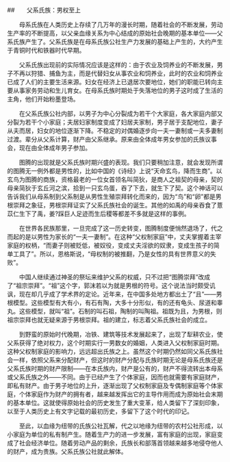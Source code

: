 ##　　父系氏族：男权至上

　　母系氏族在人类历史上存续了几万年的漫长时期，随着社会的不断发展，劳动生产率的不断提高，以父亲血缘关系为中心结成的原始社会晚期的基本单位——父系氏族产生了。父系氏族是在母系氏族公社生产力发展的基础上产生的，大约产生于青铜时代和铁器时代早期。

　　父系氏族出现前的实际情况应该是这样的：由于农业及饲养业的不断发展，男子不再以狩猎、捕鱼为主，而是代替妇女从事农业和饲养业，此时的农业和饲养业已成了人们的主要生活来源。妇女在经济上已退居次要地位，她们的职能已转向主要从事家务劳动和生儿育女。在母系氏族时期处于失落地位的男子这时成了生活的主角，他们开始粉墨登场。

　　在父系氏族公社内部，以男子为中心分裂成为若干个大家庭，各大家庭内部又分裂为若干个小家庭；夫居妇家制度变成了妇居夫家制，男子居于支配地位，妻子从夫而居，妇女的地位逐渐下降。不稳定的对偶婚逐步向一夫一妻制或一夫多妻制过渡。辈分从父系计算，财产由父系继承。原来由全体成年男女参加的氏族议事会，现在由全体成年男子参加。

　　图腾的出现就是父系氏族时期兴盛的表现。我们只要稍加注意，就会发现所谓的图腾无一例外都是男性的，比如中国的《诗经》上说“天命玄鸟，降而生商”。以玄鸟为图腾的商族，资格最老的一位女首领名叫简狄，是商人之祖契的母亲，契的母亲简狄于玄丘河之滨，拾到一只玄鸟蛋，吞了下去，就生下了契。这个神话可以告诉我们从母系制到父系制是从男性生殖崇拜转化而来的，因为“鸟”和“卵”都是男根崇拜之象征，男根崇拜证实了父系氏族社会的诞生。其他的如禹的母亲吞食了薏苡仁生下了禹，姜?踩巨人足迹而生后稷等都差不多就是这样的事例。

　　在世界各民族那里，一旦完成了这一历史转变，图腾制度便悄然退场了，代之而起的是以男性为家长的“一夫一妻制”。在这种“父权制家庭”中，丈夫掌握着主宰家庭的权柄，“而妻子则被贬低，被奴役，变成丈夫淫欲的奴隶，变成生孩子的简单工具了”。所以，恩格斯说，“母权制的被推翻，乃是女性的具有世界意义的失败”。

　　中国人继续通过神圣的祭坛来维护父系的权威，只不过把“图腾崇拜”改成了“祖宗崇拜”。“祖”这个字，郭沫若以为就是男根的符号。这个说法当时颇受讥讽，现在却几乎成了学术界的定论。近年来，在中国多处地方都出土了“且”——男根模型。这些模型有大有小，有石有陶，大多十分形似，有的还有龟头、尿道和睾丸。这些模型，就叫“祖”。石制的叫石祖，陶制的叫陶祖。祖既为且，为男根，则祖宗崇拜也就无疑来源于男根崇拜。祖的建立，标志着父系氏族社会的成立。

　　到野蛮的原始时代晚期，冶铁、建筑等技术发展起来了，出现了犁耕农业，使父系获得了绝对权力，这个时期实行一男数女的婚姻，人类进入父权制家庭时期。这种父权制家庭的影响力，远远超出氏族之上。虽然这个时期仍然如同父系氏族社会一样，依照父系来分配财产，但这时的财产分配与氏族时期无论是母系氏族还是父系氏族时期的财产限制——在本氏族内，财产是公有的，财产不得流转出本母系或父系氏族之外——不同。由于已经产生了个体家庭，因而也就需要有家庭财产，即私有财产。由于男子地位的上升，逐渐出现了父权制家庭及专偶制家庭等个体家庭，个体家庭作为财产的拥有者，越来越发挥出它的主导作用而成为原始社会末期的基本单位。这就使得原始社会的历史发生了重大变革，给人类留下了深刻印象，以至于人类历史上有文字记载的最初历史，多留下了这个时代的印记。

　　至此，以血缘为纽带的氏族公社瓦解，代之以地缘为纽带的农村公社形成，以小家庭为单位的私有制产生。随着生产力的进一步发展，富有家庭的出现，家庭变成了社会经济单位。随着劳动产品的剩余，氏族长和部落首领越来越多地侵夺他人的财产，成为贵族。父系氏族公社就此解体。
